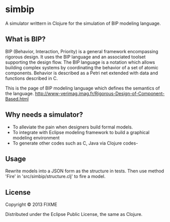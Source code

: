 # simbip

A simulator writtern in Clojure for the simulation of BIP modeling language.

## What is BIP?

BIP (Behavior, Interaction, Priority) is a general framework encompassing rigorous design. It uses the BIP language and an associated toolset supporting the design flow. The BIP language is a notation which allows building complex systems by coordinating the behavior of a set of atomic components. Behavior is described as a Petri net extended with data and functions described in C.

This is the page of BIP modeling language which defines the semantics of the language.
http://www-verimag.imag.fr/Rigorous-Design-of-Component-Based.html

## Why needs a simulator?
- To alleviate the pain when designers build formal models.
- To integrate with Eclipse modeling framework to build a graphical modeling environment
- To generate other codes such as C, Java via Clojure codes- 

## Usage

Rewrite models into a JSON form as the structure in tests. Then use method 'Fire' in 'src/simbip/structure.clj'
to fire a model.


## License

Copyright © 2013 FIXME

Distributed under the Eclipse Public License, the same as Clojure.
